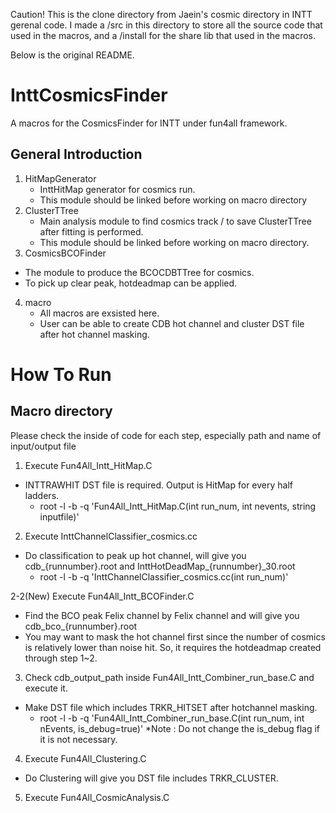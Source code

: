 Caution! This is the clone directory from Jaein's cosmic directory in INTT gerenal code.
I made a /src in this directory to store all the source code that used in the macros, and a /install for the share lib that used in the macros.

Below is the original README. 

# InttCosmicsFinder

A macros for the CosmicsFinder for INTT under fun4all framework.

## General Introduction

1. HitMapGenerator
   - InttHitMap generator for cosmics run.
   - This module should be linked before working on macro directory
2. ClusterTTree
   - Main analysis module to find cosmics track / to save ClusterTTree after fitting is performed.
   - This module should be linked before working on macro directory.
3. CosmicsBCOFinder
 - The module to produce the BCOCDBTTree for cosmics.
 - To pick up clear peak, hotdeadmap can be applied.
4. macro
   - All macros are exsisted here.
   - User can be able to create CDB hot channel and cluster DST file after hot channel masking.

# How To Run
## Macro directory
Please check the inside of code for each step, especially path and name of input/output file

1. Execute Fun4All_Intt_HitMap.C 
- INTTRAWHIT DST file is required. Output is HitMap for every half ladders.
   - root -l -b -q 'Fun4All_Intt_HitMap.C(int run_num, int nevents, string inputfile)'

2. Execute InttChannelClassifier_cosmics.cc 
 - Do classification to peak up hot channel, will give you cdb_{runnumber}.root and InttHotDeadMap_{runnumber}_30.root
   - root -l -b -q 'InttChannelClassifier_cosmics.cc(int run_num)'

2-2(New) Execute Fun4All_Intt_BCOFinder.C
 - Find the BCO peak Felix channel by Felix channel and will give you cdb_bco_{runnumber}.root
 - You may want to mask the hot channel first since the number of cosmics is relatively lower than noise hit. So, it requires the hotdeadmap created through step 1~2.

3. Check cdb_output_path inside Fun4All_Intt_Combiner_run_base.C and execute it.
- Make DST file which includes TRKR_HITSET after hotchannel masking.
   - root -l -b -q 'Fun4All_Intt_Combiner_run_base.C(int run_num, int nEvents, is_debug=true)'
  *Note : Do not change the is_debug flag if it is not necessary.
4. Execute Fun4All_Clustering.C
 -  Do Clustering will give you DST file includes TRKR_CLUSTER.
5. Execute Fun4All_CosmicAnalysis.C


